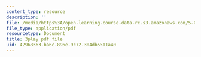 ```yaml
---
content_type: resource
description: ''
file: /media/https%3A/open-learning-course-data-rc.s3.amazonaws.com/5-08j-biological-chemistry-ii-spring-2016/42963363ba6c896e9c72304db5511a40_3cwTBMI346I.pdf
file_type: application/pdf
resourcetype: Document
title: 3play pdf file
uid: 42963363-ba6c-896e-9c72-304db5511a40
---
```

